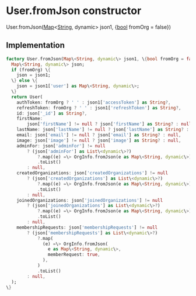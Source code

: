 


# User.fromJson constructor







User.fromJson([Map](https:api.flutter.dev/flutter/dart-core/Map-class.html)&lt;[String](https:api.flutter.dev/flutter/dart-core/String-class.html), dynamic\> json1, \{[bool](https:api.flutter.dev/flutter/dart-core/bool-class.html) fromOrg = false\})





## Implementation

```dart
factory User.fromJson(Map\<String, dynamic\> json1, \{bool fromOrg = false\}) \{
  Map\<String, dynamic\> json;
  if (fromOrg) \{
    json = json1;
  \} else \{
    json = json1['user'] as Map\<String, dynamic\>;
  \}
  return User(
    authToken: fromOrg ? ' ' : json1['accessToken'] as String?,
    refreshToken: fromOrg ? ' ' : json1['refreshToken'] as String?,
    id: json['_id'] as String?,
    firstName:
        json['firstName'] != null ? json['firstName'] as String? : null,
    lastName: json['lastName'] != null ? json['lastName'] as String? : null,
    email: json['email'] != null ? json['email'] as String? : null,
    image: json['image'] != null ? json['image'] as String? : null,
    adminFor: json['adminFor'] != null
        ? (json['adminFor'] as List\<dynamic\>?)
            ?.map((e) =\> OrgInfo.fromJson(e as Map\<String, dynamic\>))
            .toList()
        : null,
    createdOrganizations: json['createdOrganizations'] != null
        ? (json['createdOrganizations'] as List\<dynamic\>?)
            ?.map((e) =\> OrgInfo.fromJson(e as Map\<String, dynamic\>))
            .toList()
        : null,
    joinedOrganizations: json['joinedOrganizations'] != null
        ? (json['joinedOrganizations'] as List\<dynamic\>?)
            ?.map((e) =\> OrgInfo.fromJson(e as Map\<String, dynamic\>))
            .toList()
        : null,
    membershipRequests: json['membershipRequests'] != null
        ? (json['membershipRequests'] as List\<dynamic\>?)
            ?.map(
              (e) =\> OrgInfo.fromJson(
                e as Map\<String, dynamic\>,
                memberRequest: true,
              ),
            )
            .toList()
        : null,
  );
\}
```







